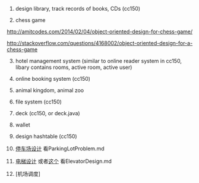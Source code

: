 1. design library, track records of books, CDs (cc150)

2. chess game

http://amitcodes.com/2014/02/04/object-oriented-design-for-chess-game/

http://stackoverflow.com/questions/4168002/object-oriented-design-for-a-chess-game

3. hotel management system (similar to online reader system in cc150, libary contains rooms, active room, active user)

4. online booking system (cc150)

5. animal kingdom, animal zoo

6. file system (cc150)

7. deck (cc150, or deck.java)

8. wallet

9. design hashtable (cc150)

10. [停车场设计](http://www.cnblogs.com/leetcode/p/3889233.html) 看ParkingLotProblem.md

11. [电梯设计](http://www.learn4master.com/interview-questions/system-design/amazon-%E7%94%B5%E6%A2%AF%E8%AE%BE%E8%AE%A1)
或者[这个](http://www.cnblogs.com/leetcode/p/4096365.html) 看ElevatorDesign.md

12. [机场调度]